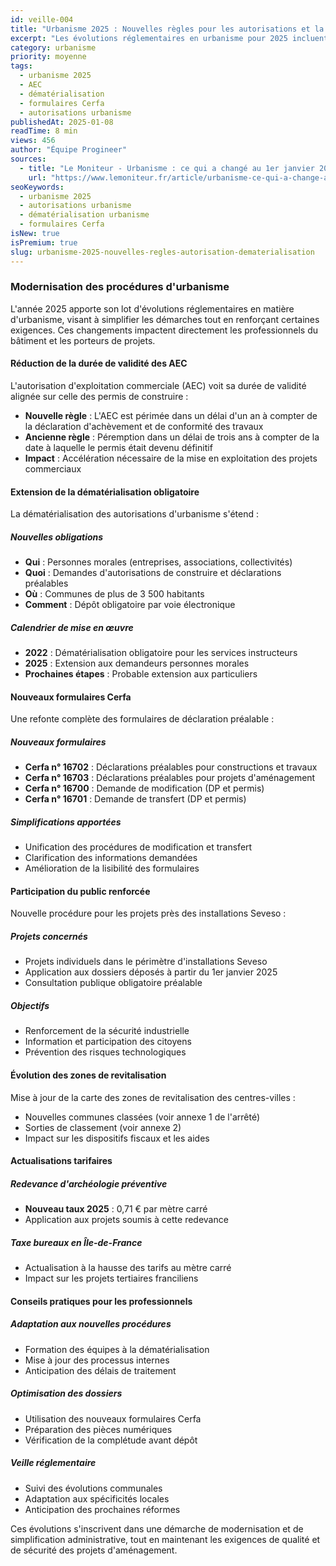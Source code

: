 ```yaml
---
id: veille-004
title: "Urbanisme 2025 : Nouvelles règles pour les autorisations et la dématérialisation"
excerpt: "Les évolutions réglementaires en urbanisme pour 2025 incluent la réduction de la durée des AEC, l'extension de la dématérialisation et de nouveaux formulaires Cerfa. Point sur les changements à connaître."
category: urbanisme
priority: moyenne
tags:
  - urbanisme 2025
  - AEC
  - dématérialisation
  - formulaires Cerfa
  - autorisations urbanisme
publishedAt: 2025-01-08
readTime: 8 min
views: 456
author: "Équipe Progineer"
sources:
  - title: "Le Moniteur - Urbanisme : ce qui a changé au 1er janvier 2025"
    url: "https://www.lemoniteur.fr/article/urbanisme-ce-qui-a-change-au-1er-janvier-2025.2339999"
seoKeywords:
  - urbanisme 2025
  - autorisations urbanisme
  - dématérialisation urbanisme
  - formulaires Cerfa
isNew: true
isPremium: true
slug: urbanisme-2025-nouvelles-regles-autorisation-dematerialisation
---
```

<h3>Modernisation des procédures d'urbanisme</h3>
<p>L'année 2025 apporte son lot d'évolutions réglementaires en matière d'urbanisme, visant à simplifier les démarches tout en renforçant certaines exigences. Ces changements impactent directement les professionnels du bâtiment et les porteurs de projets.</p>

<h4>Réduction de la durée de validité des AEC</h4>

<p>L'autorisation d'exploitation commerciale (AEC) voit sa durée de validité alignée sur celle des permis de construire :</p>
<ul>
  <li><strong>Nouvelle règle</strong> : L'AEC est périmée dans un délai d'un an à compter de la déclaration d'achèvement et de conformité des travaux</li>
  <li><strong>Ancienne règle</strong> : Péremption dans un délai de trois ans à compter de la date à laquelle le permis était devenu définitif</li>
  <li><strong>Impact</strong> : Accélération nécessaire de la mise en exploitation des projets commerciaux</li>
</ul>

<h4>Extension de la dématérialisation obligatoire</h4>

<p>La dématérialisation des autorisations d'urbanisme s'étend :</p>

<h5>Nouvelles obligations</h5>
<ul>
  <li><strong>Qui</strong> : Personnes morales (entreprises, associations, collectivités)</li>
  <li><strong>Quoi</strong> : Demandes d'autorisations de construire et déclarations préalables</li>
  <li><strong>Où</strong> : Communes de plus de 3 500 habitants</li>
  <li><strong>Comment</strong> : Dépôt obligatoire par voie électronique</li>
</ul>

<h5>Calendrier de mise en œuvre</h5>
<ul>
  <li><strong>2022</strong> : Dématérialisation obligatoire pour les services instructeurs</li>
  <li><strong>2025</strong> : Extension aux demandeurs personnes morales</li>
  <li><strong>Prochaines étapes</strong> : Probable extension aux particuliers</li>
</ul>

<h4>Nouveaux formulaires Cerfa</h4>

<p>Une refonte complète des formulaires de déclaration préalable :</p>

<h5>Nouveaux formulaires</h5>
<ul>
  <li><strong>Cerfa n° 16702</strong> : Déclarations préalables pour constructions et travaux</li>
  <li><strong>Cerfa n° 16703</strong> : Déclarations préalables pour projets d'aménagement</li>
  <li><strong>Cerfa n° 16700</strong> : Demande de modification (DP et permis)</li>
  <li><strong>Cerfa n° 16701</strong> : Demande de transfert (DP et permis)</li>
</ul>

<h5>Simplifications apportées</h5>
<ul>
  <li>Unification des procédures de modification et transfert</li>
  <li>Clarification des informations demandées</li>
  <li>Amélioration de la lisibilité des formulaires</li>
</ul>

<h4>Participation du public renforcée</h4>

<p>Nouvelle procédure pour les projets près des installations Seveso :</p>

<h5>Projets concernés</h5>
<ul>
  <li>Projets individuels dans le périmètre d'installations Seveso</li>
  <li>Application aux dossiers déposés à partir du 1er janvier 2025</li>
  <li>Consultation publique obligatoire préalable</li>
</ul>

<h5>Objectifs</h5>
<ul>
  <li>Renforcement de la sécurité industrielle</li>
  <li>Information et participation des citoyens</li>
  <li>Prévention des risques technologiques</li>
</ul>

<h4>Évolution des zones de revitalisation</h4>

<p>Mise à jour de la carte des zones de revitalisation des centres-villes :</p>
<ul>
  <li>Nouvelles communes classées (voir annexe 1 de l'arrêté)</li>
  <li>Sorties de classement (voir annexe 2)</li>
  <li>Impact sur les dispositifs fiscaux et les aides</li>
</ul>

<h4>Actualisations tarifaires</h4>

<h5>Redevance d'archéologie préventive</h5>
<ul>
  <li><strong>Nouveau taux 2025</strong> : 0,71 € par mètre carré</li>
  <li>Application aux projets soumis à cette redevance</li>
</ul>

<h5>Taxe bureaux en Île-de-France</h5>
<ul>
  <li>Actualisation à la hausse des tarifs au mètre carré</li>
  <li>Impact sur les projets tertiaires franciliens</li>
</ul>

<h4>Conseils pratiques pour les professionnels</h4>

<h5>Adaptation aux nouvelles procédures</h5>
<ul>
  <li>Formation des équipes à la dématérialisation</li>
  <li>Mise à jour des processus internes</li>
  <li>Anticipation des délais de traitement</li>
</ul>

<h5>Optimisation des dossiers</h5>
<ul>
  <li>Utilisation des nouveaux formulaires Cerfa</li>
  <li>Préparation des pièces numériques</li>
  <li>Vérification de la complétude avant dépôt</li>
</ul>

<h5>Veille réglementaire</h5>
<ul>
  <li>Suivi des évolutions communales</li>
  <li>Adaptation aux spécificités locales</li>
  <li>Anticipation des prochaines réformes</li>
</ul>

<p>Ces évolutions s'inscrivent dans une démarche de modernisation et de simplification administrative, tout en maintenant les exigences de qualité et de sécurité des projets d'aménagement.</p> 
